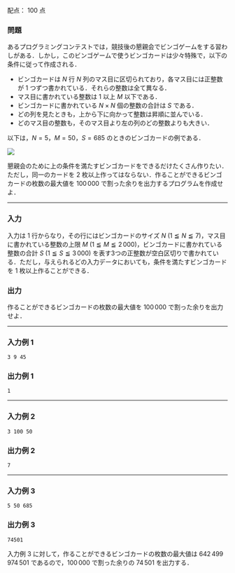 配点： $100$ 点

### 問題

あるプログラミングコンテストでは，競技後の懇親会でビンゴゲームをする習わしがある．しかし，このビンゴゲームで使うビンゴカードは少々特殊で，以下の条件に従って作成される．

- ビンゴカードは $N$ 行 $N$ 列のマス目に区切られており，各マス目には正整数が $1$ つずつ書かれている．それらの整数は全て異なる．
- マス目に書かれている整数は $1$ 以上 $M$ 以下である．
- ビンゴカードに書かれている $N \times N$ 個の整数の合計は $S$ である．
- どの列を見たときも，上から下に向かって整数は昇順に並んでいる．
- どのマス目の整数も，そのマス目より左の列のどの整数よりも大きい．

以下は，$N = 5$，$M = 50$，$S = 685$ のときのビンゴカードの例である． 

![](https://img.atcoder.jp/joi2009yo/2009-yo-t6.png)

懇親会のために上の条件を満たすビンゴカードをできるだけたくさん作りたい．ただし，同一のカードを $2$ 枚以上作ってはならない．作ることができるビンゴカードの枚数の最大値を $100\,000$ で割った余りを出力するプログラムを作成せよ．

---

### 入力

入力は $1$ 行からなり，その行にはビンゴカードのサイズ $N$ ($1 \leqq N \leqq 7$)，マス目に書かれている整数の上限 $M$ ($1 \leqq M \leqq 2\,000$)，ビンゴカードに書かれている整数の合計 $S$ ($1 \leqq S \leqq 3\,000$) を表す3つの正整数が空白区切りで書かれている．ただし，与えられるどの入力データにおいても，条件を満たすビンゴカードを $1$ 枚以上作ることができる．

### 出力

作ることができるビンゴカードの枚数の最大値を $100\,000$ で割った余りを出力せよ．

---

### 入力例 1

~~~
3 9 45
~~~

### 出力例 1

~~~
1
~~~

---

### 入力例 2

~~~
3 100 50
~~~

### 出力例 2

~~~
7
~~~

---

### 入力例 3

~~~
5 50 685
~~~

### 出力例 3

~~~
74501
~~~

入力例 $3$ に対して，作ることができるビンゴカードの枚数の最大値は $642\,499\,974\,501$ であるので，$100\,000$ で割った余りの $74\,501$ を出力する．
